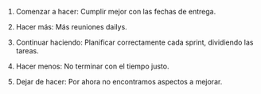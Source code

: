 1. Comenzar a hacer: Cumplir mejor con las fechas de entrega.

2. Hacer más: Más reuniones dailys.

3. Continuar haciendo: Planificar correctamente cada sprint, dividiendo las tareas.

4. Hacer menos: No terminar con el tiempo justo.

5. Dejar de hacer: Por ahora no encontramos aspectos a mejorar.